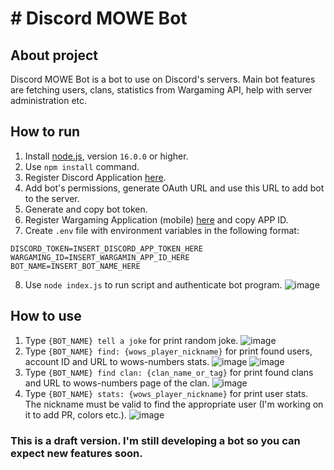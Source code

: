 # # Discord MOWE Bot

## About project

Discord MOWE Bot is a bot to use on Discord's servers. Main bot features are fetching users, clans, statistics from
Wargaming API,
help with server administration etc.

## How to run

1. Install [node.js](https://nodejs.org/en/), version `16.0.0` or higher.
2. Use `npm install` command.
3. Register Discord Application [here](https://discord.com/developers/applications).
4. Add bot's permissions, generate OAuth URL and use this URL to add bot to the server.
5. Generate and copy bot token.
6. Register Wargaming Application (mobile) [here](https://developers.wargaming.net/applications/) and copy APP ID.
7. Create `.env` file with environment variables in the following format:

```dotenv
DISCORD_TOKEN=INSERT_DISCORD_APP_TOKEN_HERE
WARGAMING_ID=INSERT_WARGAMIN_APP_ID_HERE
BOT_NAME=INSERT_BOT_NAME_HERE
```

8. Use `node index.js` to run script and authenticate bot program.
   ![image](https://user-images.githubusercontent.com/68754966/164335697-c9595d88-c78d-46bd-bd2f-f8ce684a2caa.png)

## How to use

1. Type `{BOT_NAME} tell a joke` for print random joke.
   ![image](https://user-images.githubusercontent.com/68754966/164335892-4bde2858-3ea4-4b77-a202-d346c980939c.png)
2. Type `{BOT_NAME} find: {wows_player_nickname}` for print found users, account ID and URL to wows-numbers stats.
   ![image](https://user-images.githubusercontent.com/68754966/164335531-1364ef63-8a4e-4d8b-9a47-869192cfebee.png)
   ![image](https://user-images.githubusercontent.com/68754966/164335936-0b732c8d-0b78-4ae5-9ee3-7b8a47f99a8a.png)
3. Type `{BOT_NAME} find clan: {clan_name_or_tag}` for print found clans and URL to wows-numbers page of the clan.
   ![image](https://user-images.githubusercontent.com/68754966/164336000-f0b2ce0f-ed07-4c04-aae3-589984bd6d35.png)
4. Type `{BOT_NAME} stats: {wows_player_nickname}` for print user stats. The nickname must be valid to find the
   appropriate user (I'm working on it to add PR, colors etc.).
   ![image](https://user-images.githubusercontent.com/68754966/164336000-f0b2ce0f-ed07-4c04-aae3-589984bd6d35.png)

### This is a draft version. I'm still developing a bot so you can expect new features soon.
